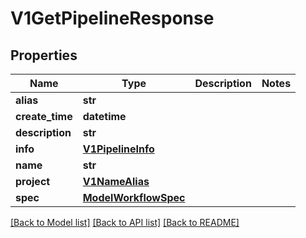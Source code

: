 # V1GetPipelineResponse

## Properties
Name | Type | Description | Notes
------------ | ------------- | ------------- | -------------
**alias** | **str** |  | 
**create_time** | **datetime** |  | 
**description** | **str** |  | 
**info** | [**V1PipelineInfo**](V1PipelineInfo.md) |  | 
**name** | **str** |  | 
**project** | [**V1NameAlias**](V1NameAlias.md) |  | 
**spec** | [**ModelWorkflowSpec**](ModelWorkflowSpec.md) |  | 

[[Back to Model list]](../README.md#documentation-for-models) [[Back to API list]](../README.md#documentation-for-api-endpoints) [[Back to README]](../README.md)

